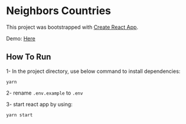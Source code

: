 # Neighbors Countries

This project was bootstrapped with [Create React App](https://github.com/facebook/create-react-app).

Demo: [Here](https://kritik-project-h1a27b74u-blackops404.vercel.app/)
## How To Run

1- In the project directory, use below command to install dependencies:

```
yarn
```



2- rename `.env.example` to `.env`


3- start react app by using:

```
yarn start
```
